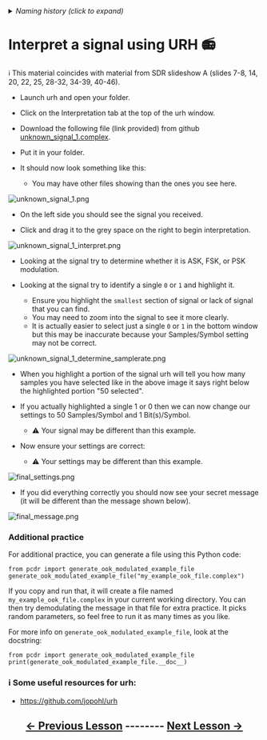 
<details><summary><i>Naming history (click to expand)</i></summary>
<pre>
2023 May 22: 040_Interpret_unknown_signal.md
</pre>
</details>

# Interpret a signal using URH 📻

ℹ️ This material coincides with material from SDR slideshow A (slides 7-8, 14, 20, 22, 25, 28-32, 34-39, 40-46).

- Launch urh and open your folder.

- Click on the Interpretation tab at the top of the urh window.

- Download the following file (link provided) from github [unknown_signal_1.complex](https://github.com/python-can-define-radio/sdr-course/raw/main/classroom_activities/Ch03_Analyzing_Signals_URH/unknown_signal_1.complex). 

- Put it in your folder.

- It should now look something like this:
    - You may have other files showing than the ones you see here.

![unknown_signal_1.png](https://github.com/python-can-define-radio/sdr-course/blob/main/classroom_activities/Chx_Misc/Images/unknown_signal_1.png?raw=true) 

- On the left side you should see the signal you received.

- Click and drag it to the grey space on the right to begin interpretation.

![unknown_signal_1_interpret.png](https://github.com/python-can-define-radio/sdr-course/blob/main/classroom_activities/Chx_Misc/Images/unknown_signal_1_interpret.png?raw=true) 

- Looking at the signal try to determine whether it is ASK, FSK, or PSK modulation.

- Looking at the signal try to identify a single `0` or `1` and highlight it.
    - Ensure you highlight the `smallest` section of signal or lack of signal that you can find.
    - You may need to zoom into the signal to see it more clearly.
    - It is actually easier to select just a single `0` or `1` in the bottom window but this may be inaccurate because your Samples/Symbol setting may not be correct. 

![unknown_signal_1_determine_samplerate.png](https://github.com/python-can-define-radio/sdr-course/blob/main/classroom_activities/Chx_Misc/Images/unknown_signal_1_determine_samplerate.png?raw=true)

- When you highlight a portion of the signal urh will tell you how many samples you have selected like in the above image it says right below the highlighted portion "50 selected".

- If you actually highlighted a single 1 or 0 then we can now change our settings to 50 Samples/Symbol and 1 Bit(s)/Symbol.
    - ⚠️ Your signal may be different than this example.

- Now ensure your settings are correct:
    - ⚠️ Your settings may be different than this example.

![final_settings.png](https://github.com/python-can-define-radio/sdr-course/blob/main/classroom_activities/Chx_Misc/Images/final_settings.png?raw=true) 

- If you did everything correctly you should now see your secret message (it will be different than the message shown below).

![final_message.png](https://github.com/python-can-define-radio/sdr-course/blob/main/classroom_activities/Chx_Misc/Images/final_message.png?raw=true) 

### Additional practice

For additional practice, you can generate a file using this Python code:

```python3
from pcdr import generate_ook_modulated_example_file
generate_ook_modulated_example_file("my_example_ook_file.complex")
```

If you copy and run that, it will create a file named `my_example_ook_file.complex` in your current working directory. You can then try demodulating the message in that file for extra practice. It picks random parameters, so feel free to run it as many times as you like.

For more info on `generate_ook_modulated_example_file`, look at the docstring:

```python3
from pcdr import generate_ook_modulated_example_file
print(generate_ook_modulated_example_file.__doc__)
```

### ℹ️ Some useful resources for urh:

- https://github.com/jopohl/urh

## <p align="center">[&larr; Previous Lesson](https://github.com/python-can-define-radio/sdr-course/blob/main/classroom_activities/Ch03_Analyzing_Signals_URH/030_Generate_a_signal.md)  --------  [Next Lesson &rarr;](https://github.com/python-can-define-radio/sdr-course/blob/main/classroom_activities/Ch03_Analyzing_Signals_URH/050_Interpret_unknown_noisy_signal.md)</p>
